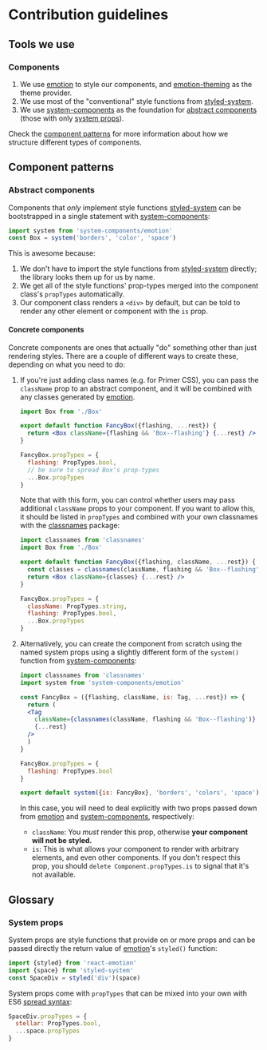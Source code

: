 # Contribution guidelines

## Tools we use

### Components
1. We use [emotion] to style our components, and [emotion-theming] as the theme
   provider.
1. We use most of the "conventional" style functions from [styled-system].
1. We use [system-components] as the foundation for [abstract
   components](#abstract-components) (those with only [system
   props](#system-props)).

Check the [component patterns](#component-patterns) for more information about
how we structure different types of components.

## Component patterns

### Abstract components
Components that _only_ implement style functions [styled-system] can be
bootstrapped in a single statement with [system-components]:

```jsx
import system from 'system-components/emotion'
const Box = system('borders', 'color', 'space')
```

This is awesome because:

1. We don't have to import the style functions from [styled-system] directly;
   the library looks them up for us by name.
1. We get all of the style functions' prop-types merged into the component
   class's `propTypes` automatically.
1. Our component class renders a `<div>` by default, but can be told to render
   any other element or component with the `is` prop.

#### Concrete components
Concrete components are ones that actually "do" something other than just
rendering styles. There are a couple of different ways to create these,
depending on what you need to do:

1. If you're just adding class names (e.g. for Primer CSS), you can pass the
   `className` prop to an abstract component, and it will be combined with any
   classes generated by [emotion].

    ```jsx
    import Box from './Box'

    export default function FancyBox({flashing, ...rest}) {
      return <Box className={flashing && 'Box--flashing'} {...rest} />
    }

    FancyBox.propTypes = {
      flashing: PropTypes.bool,
      // be sure to spread Box's prop-types
      ...Box.propTypes
    }
    ```

    Note that with this form, you can control whether users may pass additional
    `className` props to your component. If you want to allow this, it should
    be listed in `propTypes` and combined with your own classnames with the
    [classnames] package:

    ```jsx
    import classnames from 'classnames'
    import Box from './Box'

    export default function FancyBox({flashing, className, ...rest}) {
      const classes = classnames(className, flashing && 'Box--flashing')
      return <Box className={classes} {...rest} />
    }

    FancyBox.propTypes = {
      className: PropTypes.string,
      flashing: PropTypes.bool,
      ...Box.propTypes
    }
    ```

1. Alternatively, you can create the component from scratch using the named
   system props using a slightly different form of the `system()` function from
   [system-components]:

    ```jsx
    import classnames from 'classnames'
    import system from 'system-components/emotion'

    const FancyBox = ({flashing, className, is: Tag, ...rest}) => {
      return (
      <Tag
        className={classnames(className, flashing && 'Box--flashing')}
        {...rest}
      />
      )
    }

    FancyBox.propTypes = {
      flashing: PropTypes.bool
    }

    export default system({is: FancyBox}, 'borders', 'colors', 'space')
    ```

    In this case, you will need to deal explicitly with two props passed down
    from [emotion] and [system-components], respectively:

    * `className`: You _must_ render this prop, otherwise **your component will
      not be styled.**
    * `is`: This is what allows your component to render with arbitrary
      elements, and even other components. If you don't respect this prop, you
      should `delete Component.propTypes.is` to signal that it's not available.

## Glossary

### System props
System props are style functions that provide on or more props and can be
passed directly the return value of [emotion]'s `styled()` function:

```jsx
import {styled} from 'react-emotion'
import {space} from 'styled-system'
const SpaceDiv = styled('div')(space)
```

System props come with `propTypes` that can be mixed into your own with ES6
[spread syntax]:

```jsx
SpaceDiv.propTypes = {
  stellar: PropTypes.bool,
  ...space.propTypes
}
```

[classnames]: https://www.npmjs.com/package/classnames
[emotion]: https://emotion.sh/
[emotion-theming]: https://github.com/emotion-js/emotion/tree/master/packages/emotion-theming
[spread syntax]: https://developer.mozilla.org/en-US/docs/Web/JavaScript/Reference/Operators/Spread_syntax
[styled-system]: https://jxnblk.com/styled-system/getting-started
[system-components]: https://jxnblk.com/styled-system/system-components
[table]: https://jxnblk.com/styled-system/table
